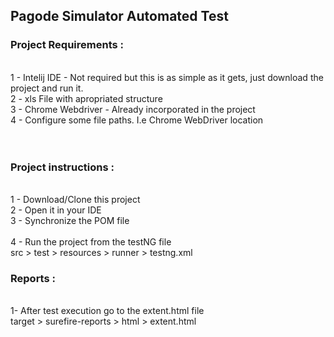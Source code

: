 <h2>Pagode Simulator Automated Test</h2>

<h3>Project Requirements  :</h3> <br>
 1 - Intelij IDE - Not required but this is as simple as it gets, just download the project and run it.<br>
 2 - xls File with apropriated structure<br>
 3 - Chrome Webdriver - Already incorporated in the project<br>
 4 - Configure some file paths. I.e Chrome WebDriver location<br>
 <br><br>
 
<h3>Project instructions :</h3><br>
 1 - Download/Clone this project<br>
 2 - Open it in your IDE<br>
 3 - Synchronize the POM file<br><br>
 4 - Run the project from the testNG file <br>
    src > test > resources > runner > testng.xml <br>
 
<h3>Reports :</h3><br>
 1- After test execution go to the extent.html file<br>
    target > surefire-reports > html > extent.html<br>
